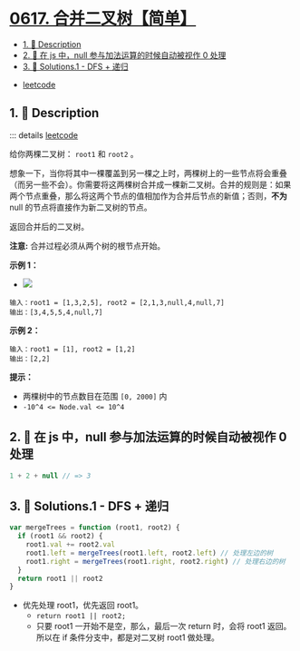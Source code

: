 # [0617. 合并二叉树【简单】](https://github.com/Tdahuyou/TNotes.leetcode/tree/main/notes/0617.%20%E5%90%88%E5%B9%B6%E4%BA%8C%E5%8F%89%E6%A0%91%E3%80%90%E7%AE%80%E5%8D%95%E3%80%91)

<!-- region:toc -->

- [1. 📝 Description](#1--description)
- [2. 📒 在 js 中，null 参与加法运算的时候自动被视作 0 处理](#2--在-js-中null-参与加法运算的时候自动被视作-0-处理)
- [3. 🎯 Solutions.1 - DFS + 递归](#3--solutions1---dfs--递归)

<!-- endregion:toc -->

- [leetcode](https://leetcode.cn/problems/merge-two-binary-trees/)

## 1. 📝 Description

::: details [leetcode](https://leetcode.cn)

给你两棵二叉树： `root1` 和 `root2` 。

想象一下，当你将其中一棵覆盖到另一棵之上时，两棵树上的一些节点将会重叠（而另一些不会）。你需要将这两棵树合并成一棵新二叉树。合并的规则是：如果两个节点重叠，那么将这两个节点的值相加作为合并后节点的新值；否则，**不为** null 的节点将直接作为新二叉树的节点。

返回合并后的二叉树。

**注意:** 合并过程必须从两个树的根节点开始。

**示例 1：**

- ![](https://cdn.jsdelivr.net/gh/Tdahuyou/imgs@main/2024-11-03-10-15-50.png)

```
输入：root1 = [1,3,2,5], root2 = [2,1,3,null,4,null,7]
输出：[3,4,5,5,4,null,7]
```

**示例 2：**

```
输入：root1 = [1], root2 = [1,2]
输出：[2,2]
```

**提示：**

- 两棵树中的节点数目在范围 `[0, 2000]` 内
- `-10^4 <= Node.val <= 10^4`

## 2. 📒 在 js 中，null 参与加法运算的时候自动被视作 0 处理

```js
1 + 2 + null // => 3
```

## 3. 🎯 Solutions.1 - DFS + 递归

```js
var mergeTrees = function (root1, root2) {
  if (root1 && root2) {
    root1.val += root2.val
    root1.left = mergeTrees(root1.left, root2.left) // 处理左边的树
    root1.right = mergeTrees(root1.right, root2.right) // 处理右边的树
  }
  return root1 || root2
}
```

- 优先处理 root1，优先返回 root1。
  - `return root1 || root2;`
  - 只要 root1 一开始不是空，那么，最后一次 return 时，会将 root1 返回。所以在 if 条件分支中，都是对二叉树 root1 做处理。
